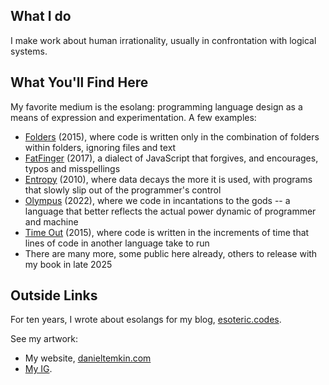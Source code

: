 ## What I do

I make work about human irrationality, usually in confrontation with logical systems. 

## What You'll Find Here
My favorite medium is the esolang: programming language design as a means of expression and experimentation. A few examples:

* <a href="https://github.com/rottytooth/Folders">Folders</a> (2015), where code is written only in the combination of folders within folders, ignoring files and text
* <a href="https://github.com/rottytooth/FatFingerJS">FatFinger</a> (2017), a dialect of JavaScript that forgives, and encourages, typos and misspellings
* <a href="https://github.com/rottytooth/Entropy">Entropy</a> (2010), where data decays the more it is used, with programs that slowly slip out of the programmer's control
* <a href="https://github.com/rottytooth/Olympus">Olympus</a> (2022), where we code in incantations to the gods -- a language that better reflects the actual power dynamic of programmer and machine
* <a href="https://github.com/rottytooth/Time-Out">Time Out</a> (2015), where code is written in the increments of time that lines of code in another language take to run
* There are many more, some public here already, others to release with my book in late 2025

## Outside Links

For ten years, I wrote about esolangs for my blog, <a href="https://esoteric.codes">esoteric.codes</a>.

See my artwork: 
  * My website, <a href="https://danieltemkin.com">danieltemkin.com</a>
  * <a href="https://www.instagram.com/danieltemkin_/">My IG</a>.
